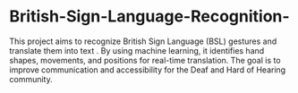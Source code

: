 # British-Sign-Language-Recognition-
This project aims to recognize British Sign Language (BSL) gestures and translate them into text . By using machine learning, it identifies hand shapes, movements, and positions for real-time translation. The goal is to improve communication and accessibility for the Deaf and Hard of Hearing community.
